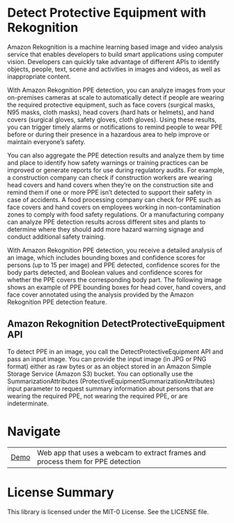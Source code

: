 # Detect Protective Equipment with Rekognition

Amazon Rekognition is a machine learning based image and video analysis service that enables developers to
build smart applications using computer vision. Developers can quickly take advantage of different APIs to
identify objects, people, text, scene and activities in images and videos, as well as inappropriate content.

With Amazon Rekognition PPE detection, you can analyze images from your on-premises cameras at scale to automatically detect if people are wearing the required protective equipment, such as face covers (surgical masks, N95 masks, cloth masks), head covers (hard hats or helmets), and hand covers (surgical gloves, safety gloves, cloth gloves). Using these results, you can trigger timely alarms or notifications to remind people to wear PPE before or during their presence in a hazardous area to help improve or maintain everyone’s safety.

You can also aggregate the PPE detection results and analyze them by time and place to identify how safety warnings or training practices can be improved or generate reports for use during regulatory audits. For example, a construction company can check if construction workers are wearing head covers and hand covers when they’re on the construction site and remind them if one or more PPE isn’t detected to support their safety in case of accidents. A food processing company can check for PPE such as face covers and hand covers on employees working in non-contamination zones to comply with food safety regulations. Or a manufacturing company can analyze PPE detection results across different sites and plants to determine where they should add more hazard warning signage and conduct additional safety training.

With Amazon Rekognition PPE detection, you receive a detailed analysis of an image, which includes bounding boxes and confidence scores for persons (up to 15 per image) and PPE detected, confidence scores for the body parts detected, and Boolean values and confidence scores for whether the PPE covers the corresponding body part. The following image shows an example of PPE bounding boxes for head cover, hand covers, and face cover annotated using the analysis provided by the Amazon Rekognition PPE detection feature.

## Amazon Rekognition DetectProtectiveEquipment API

To detect PPE in an image, you call the DetectProtectiveEquipment API and pass an input image. You can provide the input image (in JPG or PNG format) either as raw bytes or as an object stored in an Amazon Simple Storage Service (Amazon S3) bucket. You can optionally use the SummarizationAttributes (ProtectiveEquipmentSummarizationAttributes) input parameter to request summary information about persons that are wearing the required PPE, not wearing the required PPE, or are indeterminate.


# Navigate

|               |                                                                                 |
| ------------- | ------------------------------------------------------------------------------- |
| [Demo](/demo) | Web app that uses a webcam to extract frames and process them for PPE detection |

# License Summary

This library is licensed under the MIT-0 License. See the LICENSE file.
